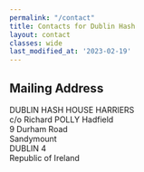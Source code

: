```yaml
---
permalink: "/contact"
title: Contacts for Dublin Hash
layout: contact
classes: wide
last_modified_at: '2023-02-19'
---
```

<h2>Mailing Address</h2>
<p>
DUBLIN HASH HOUSE HARRIERS<br>
c/o Richard POLLY Hadfield<br>
9 Durham Road<br>
Sandymount<br>
DUBLIN 4<br>
Republic of Ireland
</p>
